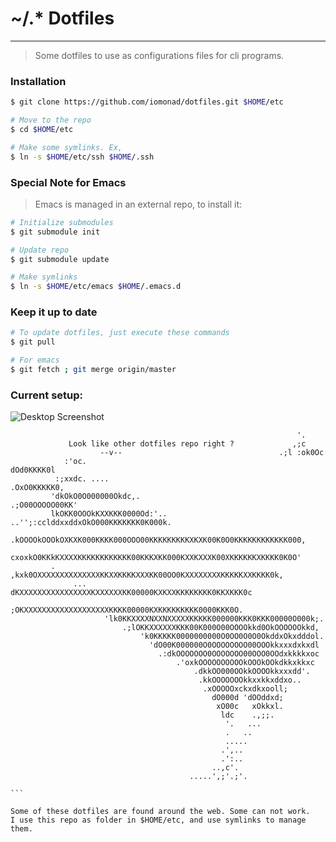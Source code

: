 # ~/.* Dotfiles
-------
> Some dotfiles to use as configurations files for cli programs.

### Installation
```bash
$ git clone https://github.com/iomonad/dotfiles.git $HOME/etc

# Move to the repo
$ cd $HOME/etc

# Make some symlinks. Ex,
$ ln -s $HOME/etc/ssh $HOME/.ssh
```

### Special Note for Emacs
> Emacs is managed in an external repo, to install it:

```bash
# Initialize submodules
$ git submodule init

# Update repo
$ git submodule update

# Make symlinks
$ ln -s $HOME/etc/emacs $HOME/.emacs.d
```

### Keep it up to date
```bash
# To update dotfiles, just execute these commands
$ git pull

# For emacs
$ git fetch ; git merge origin/master
```
### Current setup:
![Desktop Screenshot](https://my.mixtape.moe/dyqjgu.png)


```
                                                                '.
             Look like other dotfiles repo right ?             ,;c
                    --v--                                   .;l :ok0Oc
            :'oc.                                            dOd0KKKK0l
          :;xxdc. ....                                      .OxO0KKKKK0,
         'dkOkO0O000000Okdc,.                             .;O00OOOOO00KK'
         lkOKK0OOOkKXXKKK0000Od:'..   ..'';:cclddxxddxOkO000KKKKKKK0K000k.
        .kOOOOkOOOkOXKXK000KKKK000OOO00KKKKKKKKKXKXK00K0O0KKKKKKKKKKKK000,
         cxoxkO0KKkKXXXXKKKKKKKKKKKK00KKKXKK000KXXKXXXK00XKKKKKKXKKKK0K0O'
         .  ,kxk0OXXXXXXXXXXXXXXKKXXKKKKXXXKK00OO0KXXXXXXXXKKKKKXXKKKK0k,
              ... dKXXXXXXXXXXXXXXXXKXXXXXXKK00000KXKXXKKKKKKKK0KKXKKK0c
                   ;OKXXXXXXXXXXXXXXXXXXXKKKK00000KXKKKKKKKKK0000KKK0O.
                     'lk0KKXXXXNXXNXXXXXKKKKK000000KKK0KKK00000O000k;.
                         .;lOKKXXXXXXKKK00K000O00OOOOkkd0OkOOOOOOkkd,
                             'k0KKKKK0000000000O0OO0O0O0OkddxOkxdddol.
                               'dO00K000000O0OOOOOOOO00OOOkkxxxdxkxdl
                                 .:dkOOOOOOO0OOOOOOO00OOO0OOdxkkkkxoc
                                     .'oxkOOOOOOOOOOkOOOkOOkdkkxkkxc
                                         .dkkOO000OOkkOOOOkkxxxdd'.
                                          .kkOOOOOOOkkxxkkxddxo..
                                           .xOOOOOxckxdkxooll;
                                             dO000d 'dOOddxd;
                                              xO00c   xOkkxl.
                                               ldc    .,;;.
                                                '.   ...
                                                .   ..
                                                .....
                                               .',..
                                               .':..
                                             ..,c'.
                                        .....',;'.;'.
                                                                              ```
                                                                              
Some of these dotfiles are found around the web. Some can not work.
I use this repo as folder in $HOME/etc, and use symlinks to manage them.
